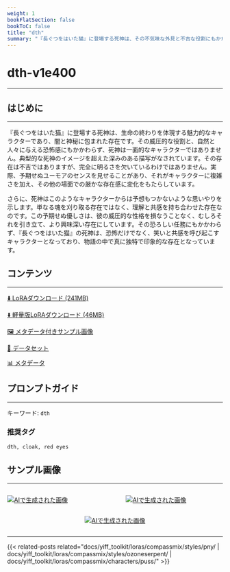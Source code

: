 ```yaml
---
weight: 1
bookFlatSection: false
bookToC: false
title: "dth"
summary: "『長ぐつをはいた猫』に登場する死神は、その不気味な外見と不吉な役割にもかかわらず、意外なユーモアのセンスと思いがけない思いやりを見せるキャラクターです。"
---
```


<!--markdownlint-disable MD025 MD033 -->

# dth-v1e400

---

## はじめに

---

『長ぐつをはいた猫』に登場する死神は、生命の終わりを体現する魅力的なキャラクターであり、闇と神秘に包まれた存在です。その威圧的な役割と、自然と人々に与える恐怖感にもかかわらず、死神は一面的なキャラクターではありません。典型的な死神のイメージを超えた深みのある描写がなされています。その存在は不吉ではありますが、完全に明るさを欠いているわけではありません。実際、予期せぬユーモアのセンスを見せることがあり、それがキャラクターに複雑さを加え、その他の場面での厳かな存在感に変化をもたらしています。

さらに、死神はこのようなキャラクターからは予想もつかないような思いやりを示します。単なる魂を刈り取る存在ではなく、理解と共感を持ち合わせた存在なのです。この予期せぬ優しさは、彼の威圧的な性格を損なうことなく、むしろそれを引き立て、より興味深い存在にしています。その恐ろしい任務にもかかわらず、『長ぐつをはいた猫』の死神は、恐怖だけでなく、笑いと共感を呼び起こすキャラクターとなっており、物語の中で真に独特で印象的な存在となっています。

## コンテンツ

---

[⬇️ LoRAダウンロード (241MB)](https://huggingface.co/k4d3/yiff_toolkit/resolve/main/compass_loras/dth-v1e400/dth-v1e400.safetensors?download=true)

[⬇️ 軽量版LoRAダウンロード (46MB)](https://huggingface.co/k4d3/yiff_toolkit/resolve/main/compass_loras/dth-v1e400/dth-v1e400_frockpt1_th-3.55.safetensors?download=true)

[🖼️ メタデータ付きサンプル画像](https://huggingface.co/k4d3/yiff_toolkit/tree/main/static/dth-compass)

[📐 データセット](https://huggingface.co/datasets/k4d3/furry/tree/main/dth)

[📊 メタデータ](https://huggingface.co/k4d3/yiff_toolkit/raw/main/compass_loras/dth-v1e400/dth-v1e400.json)

## プロンプトガイド

---

キーワード: `dth`

### 推奨タグ

```md
dth, cloak, red eyes
```

## サンプル画像

---
<!-- ⚠️ TODO: Small versions! -->

<div style="display: flex; justify-content: space-between;">
  
  <div style="display: flex; justify-content: space-between; width: 45%;">

[![AIで生成された画像](https://huggingface.co/k4d3/yiff_toolkit/resolve/main/static/dth-compass/00000169-07091531.png?download=true)](https://huggingface.co/k4d3/yiff_toolkit/resolve/main/static/dth-compass/00000169-07091531.png?download=true)

  </div>
  <div style="display: flex; justify-content: space-between; width: 45%;">

[![AIで生成された画像](https://huggingface.co/k4d3/yiff_toolkit/resolve/main/static/dth-compass/00000167-07091523.png?download=true)](https://huggingface.co/k4d3/yiff_toolkit/resolve/main/static/dth-compass/00000167-07091523.png?download=true)

  </div>
</div>
<div style="display: flex; justify-content: center;">

[![AIで生成された画像](https://huggingface.co/k4d3/yiff_toolkit/resolve/main/static/dth-compass/00000168-07091524.png?download=true)](https://huggingface.co/k4d3/yiff_toolkit/resolve/main/static/dth-compass/00000168-07091524.png?download=true)

</div>

---

{{< related-posts related="docs/yiff_toolkit/loras/compassmix/styles/pny/ | docs/yiff_toolkit/loras/compassmix/styles/ozoneserpent/ | docs/yiff_toolkit/loras/compassmix/characters/puss/" >}}
